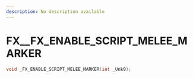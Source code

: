 ```yaml
---
description: No description available 
---
```


# FX\__FX_ENABLE_SCRIPT_MELEE_MARKER

```cpp
void _FX_ENABLE_SCRIPT_MELEE_MARKER(int _Unk0);
```